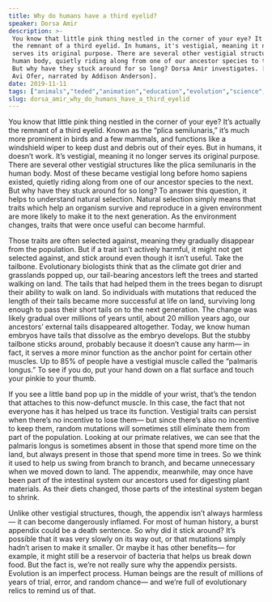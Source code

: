 ```yaml
---
title: Why do humans have a third eyelid?
speaker: Dorsa Amir
description: >-
 You know that little pink thing nestled in the corner of your eye? It's actually
 the remnant of a third eyelid. In humans, it's vestigial, meaning it no longer
 serves its original purpose. There are several other vestigial structures in the
 human body, quietly riding along from one of our ancestor species to the next.
 But why have they stuck around for so long? Dorsa Amir investigates. [Directed by
 Avi Ofer, narrated by Addison Anderson].
date: 2019-11-11
tags: ["animals","teded","animation","education","evolution","science","human-origins","history","physiology","human-body","biology"]
slug: dorsa_amir_why_do_humans_have_a_third_eyelid
---
```


You know that little pink thing nestled in the corner of your eye? It’s actually the
remnant of a third eyelid. Known as the “plica semilunaris,” it’s much more prominent in
birds and a few mammals, and functions like a windshield wiper to keep dust and debris
out of their eyes. But in humans, it doesn’t work. It’s vestigial, meaning it no longer 
serves its original purpose. There are several other vestigial structures like the plica
semilunaris in the human body. Most of these became vestigial long before homo sapiens
existed, quietly riding along from one of our ancestor species to the next. But why have
they stuck around for so long? To answer this question, it helps to understand natural
selection. Natural selection simply means that traits which help an organism survive and 
reproduce in a given environment are more likely to make it to the next generation. As
the environment changes, traits that were once useful can become harmful.

Those traits are often selected against, meaning they gradually disappear from the
population. But if a trait isn’t actively harmful, it might not get selected against, and
stick around even though it isn’t useful. Take the tailbone. Evolutionary biologists think
that as the climate got drier and grasslands popped up, our tail-bearing ancestors left
the trees and started walking on land. The tails that had helped them in the trees began
to disrupt their ability to walk on land. So individuals with mutations that reduced the
length of their tails became more successful at life on land, surviving long enough to
pass their short tails on to the next generation. The change was likely gradual over 
millions of years until, about 20 million years ago, our ancestors’ external tails
disappeared altogether. Today, we know human embryos have tails that dissolve as the
embryo develops. But the stubby tailbone sticks around, probably because it doesn’t cause
any harm— in fact, it serves a more minor function as the anchor point for certain other
muscles. Up to 85% of people have a vestigial muscle called the “palmaris longus.” To see
if you do, put your hand down on a flat surface and touch your pinkie to your
thumb.

If you see a little band pop up in the middle of your wrist, that’s the tendon that
attaches to this now-defunct muscle. In this case, the fact that not everyone has it has
helped us trace its function. Vestigial traits can persist when there’s no incentive to
lose them— but since there’s also no incentive to keep them, random mutations will
sometimes still eliminate them from part of the population. Looking at our primate
relatives, we can see that the palmaris longus is sometimes absent in those that spend
more time on the land, but always present in those that spend more time in trees. So we
think it used to help us swing from branch to branch, and became unnecessary when we
moved down to land. The appendix, meanwhile, may once have been part of the intestinal
system our ancestors used for digesting plant materials. As their diets changed, those
parts of the intestinal system began to shrink.

Unlike other vestigial structures, though, the appendix isn’t always harmless— it can
become dangerously inflamed. For most of human history, a burst appendix could be a death
sentence. So why did it stick around? It’s possible that it was very slowly on its way
out, or that mutations simply hadn’t arisen to make it smaller. Or maybe it has other
benefits— for example, it might still be a reservoir of bacteria that helps us break down
food. But the fact is, we’re not really sure why the appendix persists. Evolution is an
imperfect process. Human beings are the result of millions of years of trial, error, and
random chance— and we’re full of evolutionary relics to remind us of that.

<!--
ad_duration=0
event="TED-Ed"
external_start_time=0
intro_duration=0
is_subtitle_required="False"
is_talk_featured="False"
language="en"
language_swap="False"
native_language="en"
number_of_related_talks=6
number_of_speakers=1
number_of_subtitled_videos=0
number_of_tags=11
number_of_talk_download_languages=15
number_of_talk_more_resources=0
number_of_talk_recommendations=0
number_of_talks_take_actions=0
post_ad_duration=0
published_timestamp="2019-11-11 16:08:26"
recording_date="2019-11-11"
speaker_description="Evolutionary Anthropologist"
speaker_is_published=0
speaker_name="Dorsa Amir"
talk_name="Why do humans have a third eyelid?"
talks_tags=["animals","teded","animation","education","evolution","science","human-origins","history","physiology","human-body","biology"]
url_photo_talk="https://s3.amazonaws.com/talkstar-photos/uploads/56df39f2-6540-4a04-9bff-77a7c6f10236/vestigial_textless.jpg"
url_webpage="https://www.ted.com/talks/dorsa_amir_why_do_humans_have_a_third_eyelid"
video_type_name="TED-Ed Original"
-->